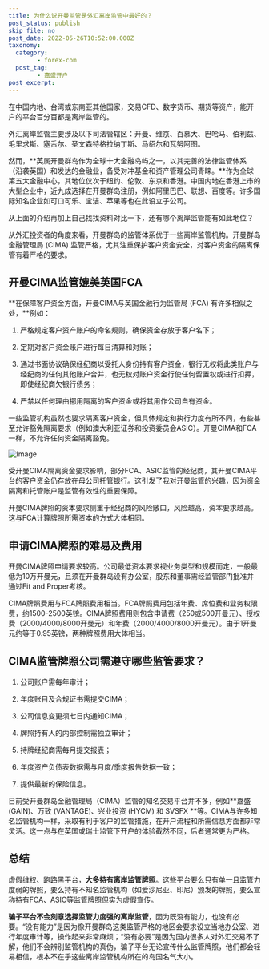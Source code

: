 ```yaml
---
title: 为什么说开曼监管是外汇离岸监管中最好的？
post_status: publish
skip_file: no
post_date: 2022-05-26T10:52:00.000Z
taxonomy:
  category:
        - forex-com
  post_tag:
        - 嘉盛开户
post_excerpt: 
---
```

在中国内地、台湾或东南亚其他国家，交易CFD、数字货币、期货等资产，能开户的平台百分百都是离岸监管的。

外汇离岸监管主要涉及以下司法管辖区：开曼、维京、百慕大、巴哈马、伯利兹、毛里求斯、塞舌尔、圣文森特格拉纳丁斯、马绍尔和瓦努阿图。

然而，**英属开曼群岛作为全球十大金融岛屿之一，以其完善的法律监管体系（沿袭英国）和发达的金融业，备受对冲基金和资产管理公司青睐。**作为全球第五大金融中心，其地位仅次于纽约、伦敦、东京和香港。中国内地在香港上市的大型企业中，近九成选择在开曼群岛注册，例如阿里巴巴、联想、百度等。许多国际知名企业如可口可乐、宝洁、苹果等也在此设立子公司。

从上面的介绍再加上自己找找资料对比一下，还有哪个离岸监管能有如此地位？

从外汇投资者的角度来看，开曼群岛的监管体系优于一些离岸监管机构。开曼群岛金融管理局 (CIMA) 监管严格，尤其注重保护客户资金安全，对客户资金的隔离保管有着严格的要求。

## 开曼CIMA监管媲美英国FCA

**在保障客户资金方面，开曼CIMA与英国金融行为监管局 (FCA) 有许多相似之处，**例如：

1. 严格规定客户资产账户的命名规则，确保资金存放于客户名下；

1. 定期对客户资金账户进行每日清算和对账；

1. 通过书面协议确保经纪商以受托人身份持有客户资金，银行无权将此类账户与经纪商的任何其他账户合并，也无权对账户资金行使任何留置权或进行扣押，即使经纪商欠银行债务；

1. 严禁以任何理由挪用隔离的客户资金或将其用作公司自有资金。

一些监管机构虽然也要求隔离客户资金，但具体规定和执行力度有所不同，有些甚至允许豁免隔离要求（例如澳大利亚证券和投资委员会ASIC）。开曼CIMA和FCA一样，不允许任何资金隔离豁免。

![Image](https://prod-files-secure.s3.us-west-2.amazonaws.com/39ed1227-6d7d-4570-be36-9ccd4a2c4241/bd849744-3fcb-4a37-8312-357962c8f065/image.png?X-Amz-Algorithm=AWS4-HMAC-SHA256&X-Amz-Content-Sha256=UNSIGNED-PAYLOAD&X-Amz-Credential=ASIAZI2LB4664KTGNALH%2F20250711%2Fus-west-2%2Fs3%2Faws4_request&X-Amz-Date=20250711T161351Z&X-Amz-Expires=3600&X-Amz-Security-Token=IQoJb3JpZ2luX2VjEND%2F%2F%2F%2F%2F%2F%2F%2F%2F%2FwEaCXVzLXdlc3QtMiJGMEQCIAhUAWVWJsi2LLgLzCUOYFP4D%2FiujBAeU3laqrWhiohVAiAK1USWlzxqtgmlmmXI2L0vbBs0KHTJLXxFY536bNSUkCqIBAjZ%2F%2F%2F%2F%2F%2F%2F%2F%2F%2F8BEAAaDDYzNzQyMzE4MzgwNSIM2JzxzOMZdadFyp5RKtwD5HWwppR6RnuVOgmvqTLRH2BZ22gE%2F8cqSWAgLoIXeCU3xrq2s8HdwL7%2FpnPgHPTeyaxQVgqy59Qcfr4d4xEmAyr7yY9WczIlpSXREpBsrwXEFIKJzWc8DyX%2BiH1UAOT1E7Ym8NV%2FrCJ6roQCjTJ7xU7DAKXf5o4L6TZVo1wEGPzUhiMQ9MhSD%2FeX%2Fc9VpOoB%2Fmw4LEDNrytukMEia%2FyCLgnMJqDqnmEG8u3%2B%2FDOISzihp%2BTsHD%2BDqb4mbGVakUYePGwzAGAHyuBlyJuQUhY0SDdzoifQceqb%2FyUIDQ4jMV%2F6M90WLkPPwuGfmwAXm62973sD1dvjYXd5v1PkbnccyDt8o%2F8EW3gKiexGyd35J5EqeW%2FYtzO%2FYzCTNf0DhRc76jnyM5AiYjaROVGWnwc3tJ9O6j3y3bOzi03HNHKILTXYbTo9nCcyem0aAie9VO8XRKO2XphuoukiDFNo4gPN%2FzmH7vV%2FEh9e8NS13CK9JKyWCzVyrjKEskuCPERSCLqi6HLxF1xy%2FoHCou6ym9EYRffwkar5nie39e3XYR8%2FhuM65t%2FU1OX2RbjaJah1dc5nI4sVzShdHhbuyLGa%2FefZm7Ge6ZC8Il25KCf0PckbWMMATJLdh45%2Bc0gZx6gwsOTEwwY6pgEUUAz8xs%2FyL%2BMBtbbmfBQaWG6RWHcIMtqSH5Z0O%2BcDP%2FkjI8iFDgUz31u05wIiFs0%2Fl%2FNQ5ed9%2BF4A0nLAyltRKh8F8xzwmqTA44FSeKu56nTxRCDaEytRqznm1NenutKOR88QERT6NIw05mO6FHWahqg%2For7rBxOT0y%2F0jo6uOxIdSeJacblHWu2khHIy6IuSHRfhoQ72ZWODdxc%2BDWhCZHNa6IoG&X-Amz-Signature=aa24317845928f3e0fadeef847fb45a8f7656c9440eba35bc9b6374c24545be8&X-Amz-SignedHeaders=host&x-amz-checksum-mode=ENABLED&x-id=GetObject)

受开曼CIMA隔离资金要求影响，部分FCA、ASIC监管的经纪商，其开曼CIMA平台的客户资金仍存放在母公司托管银行。这引发了我对开曼监管的兴趣，因为资金隔离和托管账户是监管有效性的重要保障。

开曼CIMA牌照的资本要求侧重于经纪商的风险敞口，风险越高，资本要求越高。这与FCA计算牌照所需资本的方式大体相同。

## **申请CIMA牌照的难易及费用**

开曼CIMA牌照申请要求较高。公司最低资本要求视业务类型和规模而定，一般最低为10万开曼元，且须在开曼群岛设有办公室，股东和董事需经监管部门批准并通过Fit and Proper考核。

CIMA牌照费用与FCA牌照费用相当。FCA牌照费用包括年费、席位费和业务权限费，约1500-2500英镑。CIMA牌照费用则包含申请费（250或500开曼元）、授权费（2000/4000/8000开曼元）和年费（2000/4000/8000开曼元）。由于1开曼元约等于0.95英镑，两种牌照费用大体相当。

## CIMA监管牌照公司需遵守哪些监管要求？

1. 公司账户需每年审计；

1. 年度账目及合规证书需提交CIMA；

1. 公司信息变更须七日内通知CIMA；

1. 牌照持有人的内部控制需独立审计；

1. 持牌经纪商需每月提交报表；

1. 年度资产负债表数据需与月度/季度报告数据一致；

1. 提供最新的保险信息。

目前受开曼群岛金融管理局（CIMA）监管的知名交易平台并不多，例如**嘉盛 (GAIN)、万致 (VANTAGE)、兴业投资 (HYCM) 和 SVSFX **等。CIMA与许多知名监管机构一样，采取有利于客户的监管措施，在开户流程和所需信息方面都非常灵活。这一点与在英国或瑞士监管下开户的体验截然不同，后者通常更为严格。

## 总结

虚假维权、跑路黑平台，**大多持有离岸监管牌照**。这些平台要么只有单一且监管力度弱的牌照，要么持有不知名监管机构（如爱沙尼亚、印尼）颁发的牌照，要么宣称持有FCA、ASIC等监管牌照但实为虚假宣传。

**骗子平台不会刻意选择监管力度强的离岸监管**，因为既没有能力，也没有必要。“没有能力”是因为像开曼群岛这类监管严格的地区会要求设立当地办公室、进行年度审计等，操作起来非常麻烦；“没有必要”是因为国内很多人对外汇交易不了解，他们不会辨别监管机构的真伪，骗子平台无论宣传什么监管牌照，他们都会轻易相信，根本不在乎这些离岸监管机构所在的岛国名气大小。